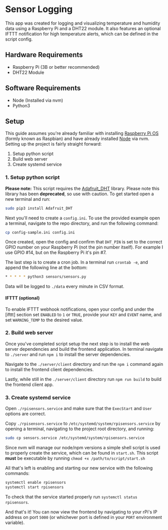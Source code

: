 # Sensor Logging

This app was created for logging and visualizing temperature and humidity data using a Raspberry Pi and a DHT22 module. It also features an optional IFTTT notification for high temperature alerts, which can be defined in the script config.

## Hardware Requirements

- Raspberry Pi (3B or better recommended)
- DHT22 Module

## Software Requirements

- Node (Installed via nvm)
- Python3

## Setup

This guide assumes you're already familiar with installing [Raspberry Pi OS](https://www.raspberrypi.org/software/) (formly known as Raspbian) and have already installed [Node](https://www.nodejs.org) via nvm. Setting up the project is fairly straight forward:

1. Setup python script
2. Build web server
3. Create systemd service

### 1. Setup python script

**Please note:** This script requires the [Adafruit_DHT](https://github.com/adafruit/Adafruit_Python_DHT) library. Please note this library has been **deprecated**, so use with caution. To get started open a new terminal and run:

```bash
sudo pip3 install Adafruit_DHT
```

Next you'll need to create a `config.ini`. To use the provided example open a terminal, navigate to the repo directory, and run the following command:

```bash
cp config-sample.ini config.ini
```

Once created, open the config and confirm that `DHT_PIN` is set to the correct GPIO number on your Raspberry Pi (not the pin number itself). For example I use GPIO #14, but on the Raspberry Pi it's pin #7.

The last step is to create a cron job. In a terminal run `crontab -e`, and append the following line at the bottom:

```bash
* * * * * python3 sensors/sensors.py
```

Data will be logged to `./data` every minute in CSV format.

#### IFTTT (optional)

To enable IFTTT webhook notifications, open your config and under the [ifttt] section set `ENABLED` to `1` or `TRUE`, provide your `KEY` and `EVENT` name, and set `WARNING_TEMP` to the desired value.

### 2. Build web server

Once you've completed script setup the next step is to install the web server dependencies and build the frontend application. In terminal navigate to `./server` and run `npm i` to install the server dependencies.

Navigate to the `./server/client` directory and run the `npm i` command again to install the frontend client dependencies.

Lastly, while still in the `./server/client` directory run `npm run build` to build the frontend client app.

### 3. Create systemd service

Open `./rpisensors.service` and make sure that the `ExecStart` and `User` options are correct.

Copy `./rpisensors.service` to `/etc/systemd/system/rpisensors.service` by opening a terminal, navigating to the project root directory, and running:

```bash
sudo cp sensors.service /etc/systemd/system/rpisensors.service
```

Since nvm will manage our node/npm versions a simple shell script is used to properly create the service, which can be found in `start.sh`. This script **must** be executable by running `chmod +x /path/to/script/start.sh`

All that's left is enabling and starting our new service with the following commands:

```bash
systemctl enable rpisensors
systemctl start rpisensors
```

To check that the service started properly run `systemctl status rpisensors`.

And that's it! You can now view the frontend by navigating to your rPi's IP address on port `5000` (or whichever port is defined in your `PORT` environment variable).